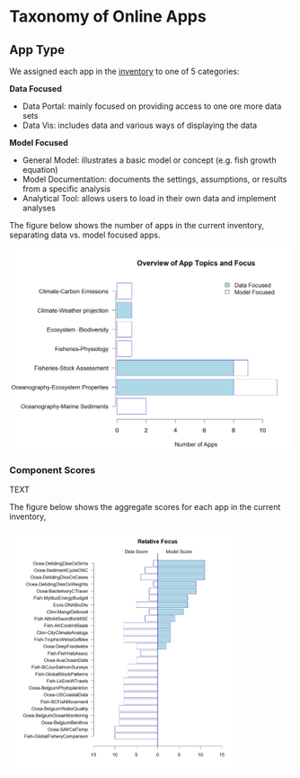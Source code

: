 # Taxonomy of Online Apps


## App Type

We assigned each app in the [inventory](../../DATA/OnlineApplications/) to
one of 5 categories:

**Data Focused**
* Data Portal: mainly focused on providing access to one ore more data sets
* Data Vis: includes data and various ways of displaying the data

**Model Focused**
* General Model: illustrates a basic model or concept  (e.g. fish growth equation)
* Model Documentation: documents the settings, assumptions, or results from a specific analysis 
* Analytical Tool:  allows users to load in their own data and implement analyses


The figure below shows the number of apps in the current inventory, separating data vs. model focused apps.


<img src="https://github.com/SOLV-Code/GreyFish/blob/master/DATA/OnlineApplications/GeneratedPlots/Summary_ByGeneralTopic.png"
	width="600">


### Component Scores

TEXT


The figure below shows the aggregate scores for each app in the current inventory, 



<img src="https://github.com/SOLV-Code/GreyFish/blob/master/DATA/OnlineApplications/GeneratedPlots/TornadoPlot_AppFocus.png"
	width="400">





